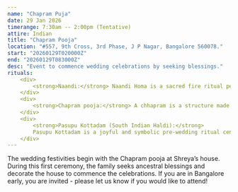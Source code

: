 ```yaml
---
name: "Chapram Puja"
date: 29 Jan 2026
timerange: 7:30am -- 2:00pm (Tentative)
attire: Indian
title: "Chapram Pooja"
location: "#557, 9th Cross, 3rd Phase, J P Nagar, Bangalore 560078."
start: "20260129T020000Z"
end: "20260129T083000Z"
desc: "Event to commence wedding celebrations by seeking blessings."
rituals:
    <div>
        <strong>Naandi:</strong> Naandi Homa is a sacred fire ritual performed at the beginning of traditional Telugu weddings to invoke blessings from the gods and ancestors. It is typically conducted a day or two before the wedding ceremony. The ritual is meant to ensure that the rest of the wedding events proceed smoothly, without any obstacles. Offerings are made into the holy fire, and prayers are recited to invite positive energy, peace, and prosperity for the couple's new life together. In essence, the Naandi Homa is a spiritual “kickoff” that sets an auspicious tone for the entire wedding celebration.
    </div>
    <div>
        <strong>Chapram pooja:</strong> A chhapram is a structure made of coconut leaves, tied together with banana stalks on either end. This structure is tied outside the house that hosts the marriage. A small, intimate pooja (prayer ritual) is performed to bless the chhapram and seek divine protection for the ceremonies to come. The chhapram is a traditional marker that signals the start of the wedding rituals. It serves as a symbolic gateway that transforms an ordinary home into a sacred space for marriage.
    </div>
    <div>
        <strong>Pasupu Kottadam (South Indian Haldi):</strong>
        Pasupu Kottadam is a joyful and symbolic pre-wedding ritual centered around the use of turmeric (pasupu)—a sacred ingredient in Indian culture believed to purify, protect, and bless. Before the ceremony, turmeric roots are traditionally pounded by the women of the family using a special stone or clay pot. This represents collective effort, ancestral wisdom, and the nurturing strength of women preparing the bride or groom for married life. Once ground into a paste, the turmeric is applied to the bride and groom’s face, hands, and feet in a light-hearted and affectionate gathering of close family and friends. The ritual is meant to cleanse the body and spirit, ward off negativity, and invoke health and prosperity.
    </div>
---
```

The wedding festivities begin with the Chapram pooja at Shreya’s house. During this first ceremony, the family seeks ancestral blessings and decorate the house to commence the celebrations. If you are in Bangalore early, you are invited - please let us know if you would like to attend!
